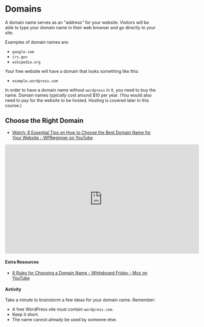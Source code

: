 # Domains

A domain name serves as an "address" for your website. Visitors will be able to type your domain name in their web browser and go directly to your site.

Examples of domain names are:
- ```google.com```
- ```irs.gov```
- ```wikipedia.org```

Your free website will have a domain that looks something like this:
- ```example.wordpress.com```

In order to have a domain name without ```wordpress``` in it, you need to buy the name. Domain names *typically* cost around $10 per year. (You would also need to pay for the website to be hosted. Hosting is covered later in this course.)

## Choose the Right Domain
- [Watch: 8 Essential Tips on How to Choose the Best Domain Name for Your Website - WPBeginner on YouTube](https://www.youtube.com/watch?v=-G0EGlAVRqI)
<iframe width="640" height="360" src="https://www.youtube.com/embed/-G0EGlAVRqI" frameborder="0" allowfullscreen></iframe>

#### Extra Resources
- [8 Rules for Choosing a Domain Name - Whiteboard Friday - Moz on YouTube](https://www.youtube.com/watch?v=8r4Z3PizZ9g)

#### Activity
Take a minute to brainstorm a few ideas for your domain name. Remember:
- A free WordPress site must contain ```wordpress.com```.
- Keep it short.
- The name cannot already be used by someone else.
